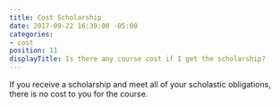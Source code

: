 ```yaml
---
title: Cost Scholarship
date: 2017-09-22 16:39:00 -05:00
categories:
- cost
position: 11
displayTitle: Is there any course cost if I get the scholarship?
---
```


If you receive a scholarship and meet all of your scholastic obligations, there is no cost to you for the course.